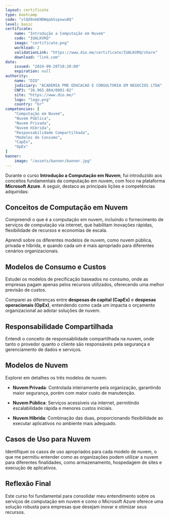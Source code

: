 ```yaml
---
layout: certificate
type: bootcamp
code: "vlQd9vmEN0WqabSspxwu8Q"
level: basic
certificate:
    name: "Introdução a Computação em Nuvem"
    code: "IUALKVRQ"
    image: "certificate.png"
    workload: 2
    validationLink: "https://www.dio.me/certificate/IUALKVRQ/share"
    download: "link.com"
date:
    issued: "2024-09-28T18:20:00"
    expiration: null
authority:
    name: "DIO"
    judiciary: "ACADEMIA PME EDUCACAO E CONSULTORIA EM NEGOCIOS LTDA"
    CNPJ: "26.965.884/0001-02"
    site: "https://www.dio.me/"
    logo: "logo.png"
    country: "br"
competencies: [
    "Computação em Nuvem",
    "Nuvem Pública",
    "Nuvem Privada",
    "Nuvem Híbrida",
    "Responsabilidade Compartilhada",
    "Modelos de Consumo",
    "CapEx",
    "OpEx"
]
banner:
    image: "/assets/banner/banner.jpg"
---
```


Durante o curso **Introdução a Computação em Nuvem**, fui introduzido aos conceitos fundamentais da computação em nuvem, com foco na plataforma **Microsoft Azure**. A seguir, destaco as principais lições e competências adquiridas:

## Conceitos de Computação em Nuvem

Compreendi o que é a computação em nuvem, incluindo o fornecimento de serviços de computação via internet, que habilitam inovações rápidas, flexibilidade de recursos e economias de escala.

Aprendi sobre os diferentes modelos de nuvem, como nuvem pública, privada e híbrida, e quando cada um é mais apropriado para diferentes cenários organizacionais.

## Modelos de Consumo e Custos

Estudei os modelos de precificação baseados no consumo, onde as empresas pagam apenas pelos recursos utilizados, oferecendo uma melhor previsão de custos.

Comparei as diferenças entre **despesas de capital (CapEx)** e **despesas operacionais (OpEx)**, entendendo como cada um impacta o orçamento organizacional ao adotar soluções de nuvem.

## Responsabilidade Compartilhada

Entendi o conceito de responsabilidade compartilhada na nuvem, onde tanto o provedor quanto o cliente são responsáveis pela segurança e gerenciamento de dados e serviços.

## Modelos de Nuvem

Explorei em detalhes os três modelos de nuvem:

- **Nuvem Privada**: Controlada inteiramente pela organização, garantindo maior segurança, porém com maior custo de manutenção.

- **Nuvem Pública**: Serviços acessíveis via internet, permitindo escalabilidade rápida e menores custos iniciais.

- **Nuvem Híbrida**: Combinação das duas, proporcionando flexibilidade ao executar aplicativos no ambiente mais adequado.

## Casos de Uso para Nuvem

Identifiquei os casos de uso apropriados para cada modelo de nuvem, o que me permitiu entender como as organizações podem utilizar a nuvem para diferentes finalidades, como armazenamento, hospedagem de sites e execução de aplicativos.

## Reflexão Final

Este curso foi fundamental para consolidar meu entendimento sobre os serviços de computação em nuvem e como o Microsoft Azure oferece uma solução robusta para empresas que desejam inovar e otimizar seus recursos.